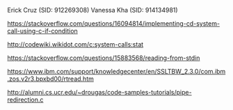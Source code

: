 Erick Cruz (SID: 912269308)
Vanessa Kha (SID: 914134981)

https://stackoverflow.com/questions/16094814/implementing-cd-system-call-using-c-if-condition

http://codewiki.wikidot.com/c:system-calls:stat

https://stackoverflow.com/questions/15883568/reading-from-stdin

https://www.ibm.com/support/knowledgecenter/en/SSLTBW_2.3.0/com.ibm.zos.v2r3.bpxbd00/rtread.htm

http://alumni.cs.ucr.edu/~drougas/code-samples-tutorials/pipe-redirection.c









